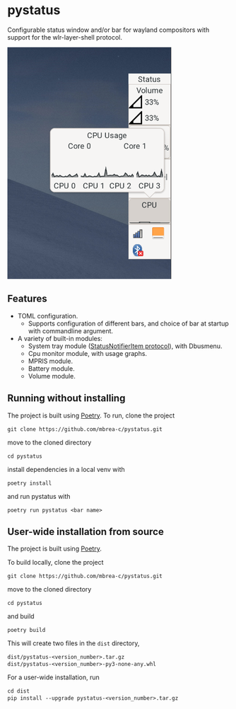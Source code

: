 # pystatus

Configurable status window and/or bar for wayland compositors with support for
the wlr-layer-shell protocol.

![Screenshot](pystatus.png)

## Features

- TOML configuration.
  - Supports configuration of different bars, and choice of bar at startup with
    commandline argument.
- A variety of built-in modules:
  - System tray module ([StatusNotifierItem protocol](https://www.freedesktop.org/wiki/Specifications/StatusNotifierItem/)), with Dbusmenu.
  - Cpu monitor module, with usage graphs.
  - MPRIS module.
  - Battery module.
  - Volume module.

## Running without installing

The project is built using [Poetry](https://python-poetry.org/).
To run, clone the project

```
git clone https://github.com/mbrea-c/pystatus.git
```

move to the cloned directory

```
cd pystatus
```

install dependencies in a local venv with

```
poetry install
```

and run pystatus with

```
poetry run pystatus <bar name>
```

## User-wide installation from source

The project is built using [Poetry](https://python-poetry.org/).

To build
locally, clone the project

```
git clone https://github.com/mbrea-c/pystatus.git
```

move to the cloned directory

```
cd pystatus
```

and build

```
poetry build
```

This will create two files in the `dist` directory,

```
dist/pystatus-<version_number>.tar.gz
dist/pystatus-<version_number>-py3-none-any.whl
```

For a user-wide installation, run

```
cd dist
pip install --upgrade pystatus-<version_number>.tar.gz
```
